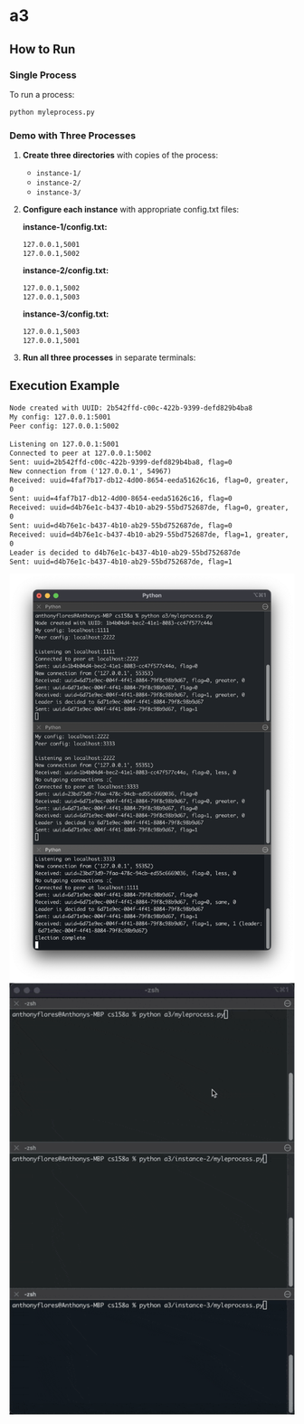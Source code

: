 # a3

## How to Run

### Single Process

To run a process:

```bash
python myleprocess.py
```

### Demo with Three Processes

1. **Create three directories** with copies of the process:

   - `instance-1/`
   - `instance-2/`
   - `instance-3/`

2. **Configure each instance** with appropriate config.txt files:

   **instance-1/config.txt:**

   ```
   127.0.0.1,5001
   127.0.0.1,5002
   ```

   **instance-2/config.txt:**

   ```
   127.0.0.1,5002
   127.0.0.1,5003
   ```

   **instance-3/config.txt:**

   ```
   127.0.0.1,5003
   127.0.0.1,5001
   ```

3. **Run all three processes** in separate terminals:

## Execution Example

```
Node created with UUID: 2b542ffd-c00c-422b-9399-defd829b4ba8
My config: 127.0.0.1:5001
Peer config: 127.0.0.1:5002

Listening on 127.0.0.1:5001
Connected to peer at 127.0.0.1:5002
Sent: uuid=2b542ffd-c00c-422b-9399-defd829b4ba8, flag=0
New connection from ('127.0.0.1', 54967)
Received: uuid=4faf7b17-db12-4d00-8654-eeda51626c16, flag=0, greater, 0
Sent: uuid=4faf7b17-db12-4d00-8654-eeda51626c16, flag=0
Received: uuid=d4b76e1c-b437-4b10-ab29-55bd752687de, flag=0, greater, 0
Sent: uuid=d4b76e1c-b437-4b10-ab29-55bd752687de, flag=0
Received: uuid=d4b76e1c-b437-4b10-ab29-55bd752687de, flag=1, greater, 0
Leader is decided to d4b76e1c-b437-4b10-ab29-55bd752687de
Sent: uuid=d4b76e1c-b437-4b10-ab29-55bd752687de, flag=1
```

![image](./a3-example.png)
![gif](./a3-gif.gif)